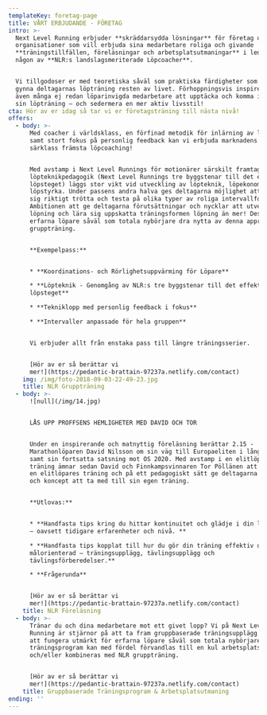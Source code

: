 ```yaml
---
templateKey: foretag-page
title: VÅRT ERBJUDANDE - FÖRETAG
intro: >-
  Next Level Running erbjuder **skräddarsydda lösningar** för företag och
  organisationer som vill erbjuda sina medarbetare roliga och givande
  **träningstillfällen, föreläsningar och arbetsplatsutmaningar** i ledning av
  någon av **NLR:s landslagsmeriterade Löpcoacher**. 


  Vi tillgodoser er med teoretiska såväl som praktiska färdigheter som kommer
  gynna deltagarnas löpträning resten av livet. Förhoppningsvis inspirerar vi
  även många ej redan löparinvigda medarbetare att upptäcka och komma igång med
  sin löpträning – och sedermera en mer aktiv livsstil!
cta: Hör av er idag så tar vi er företagsträning till nästa nivå!
offers:
  - body: >-
      Med coacher i världsklass, en förfinad metodik för inlärning av löpteknik
      samt stort fokus på personlig feedback kan vi erbjuda marknadens i
      särklass främsta löpcoaching!


      Med avstamp i Next Level Runnings för motionärer särskilt framtagna
      löpteknikpedagogik (Next Level Runnings tre byggstenar till det effektiva
      löpsteget) läggs stor vikt vid utveckling av löpteknik, löpekonomi och
      löpstyrka. Under passens andra halva ges deltagarna möjlighet att springa
      sig riktigt trötta och testa på olika typer av roliga intervallformat.
      Ambitionen att ge deltagarna förutsättningar och nycklar att utveckla sin
      löpning och lära sig uppskatta träningsformen löpning än mer! Dessutom kan
      erfarna löpare såväl som totala nybörjare dra nytta av denna approach till
      gruppträning.


      **Exempelpass:**


      * **Koordinations- och Rörlighetsuppvärming för Löpare**

      * **Löpteknik - Genomgång av NLR:s tre byggstenar till det effektiva
      löpsteget**

      * **Tekniklopp med personlig feedback i fokus**

      * **Intervaller anpassade för hela gruppen**


      Vi erbjuder allt från enstaka pass till längre träningsserier.


      [Hör av er så berättar vi
      mer!](https://pedantic-brattain-97237a.netlify.com/contact)
    img: /img/foto-2018-09-03-22-49-23.jpg
    title: NLR Gruppträning
  - body: >-
      ![null](/img/14.jpg)


      LÅS UPP PROFFSENS HEMLIGHETER MED DAVID OCH TOR


      Under en inspirerande och matnyttig föreläsning berättar 2.15 -
      Marathonlöparen David Nilsson om sin väg till Europaeliten i långlöpning
      samt sin fortsatta satsning mot OS 2020. Med avstamp i en elitlöpares
      träning ämnar sedan David och Finnkampsvinnaren Tor Pöllänen att bryta ner
      en elitlöpares träning och på ett pedagogiskt sätt ge deltagarna nycklar
      och koncept att ta med till sin egen träning.


      **Utlovas:**


      * **Handfasta tips kring du hittar kontinuitet och glädje i din löpträning
      – oavsett tidigare erfarenheter och nivå. **

      * **Handfasta tips kopplat till hur du gör din träning effektiv och
      målorienterad – träningsupplägg, tävlingsupplägg och
      tävlingsförberedelser.**

      * **Frågerunda**


      [Hör av er så berättar vi
      mer!](https://pedantic-brattain-97237a.netlify.com/contact)
    title: NLR Föreläsning
  - body: >-
      Tränar du och dina medarbetare mot ett givet lopp? Vi på Next Level
      Running är stjärnor på att ta fram gruppbaserade träningsupplägg utformade
      att fungera utmärkt för erfarna löpare såväl som totala nybörjare. Sådant
      träningsprogram kan med fördel förvandlas till en kul arbetsplatsutmaning
      och/eller kombineras med NLR gruppträning.


      [Hör av er så berättar vi
      mer!](https://pedantic-brattain-97237a.netlify.com/contact)
    title: Gruppbaserade Träningsprogram & Arbetsplatsutmaning
ending: ''
---
```


